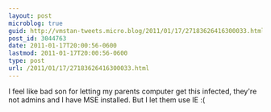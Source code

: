 ```yaml
---
layout: post
microblog: true
guid: http://vmstan-tweets.micro.blog/2011/01/17/27183626416300033.html
post_id: 3044763
date: 2011-01-17T20:00:56-0600
lastmod: 2011-01-17T20:00:56-0600
type: post
url: /2011/01/17/27183626416300033.html
---
```

I feel like bad son for letting my parents computer get this infected, they're not admins and I have MSE installed. But I let them use IE :(
